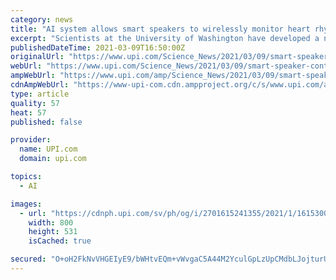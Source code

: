 ```yaml
---
category: news
title: "AI system allows smart speakers to wirelessly monitor heart rhythms"
excerpt: "Scientists at the University of Washington have developed a new artificial intelligence system that allows smart speakers, like the Amazon Echo and Google Home, to locate and measure both regular and"
publishedDateTime: 2021-03-09T16:50:00Z
originalUrl: "https://www.upi.com/Science_News/2021/03/09/smart-speaker-contactless-heart-rhythm-monitor/2701615241355/"
webUrl: "https://www.upi.com/Science_News/2021/03/09/smart-speaker-contactless-heart-rhythm-monitor/2701615241355/"
ampWebUrl: "https://www.upi.com/amp/Science_News/2021/03/09/smart-speaker-contactless-heart-rhythm-monitor/2701615241355/"
cdnAmpWebUrl: "https://www-upi-com.cdn.ampproject.org/c/s/www.upi.com/amp/Science_News/2021/03/09/smart-speaker-contactless-heart-rhythm-monitor/2701615241355/"
type: article
quality: 57
heat: 57
published: false

provider:
  name: UPI.com
  domain: upi.com

topics:
  - AI

images:
  - url: "https://cdnph.upi.com/sv/ph/og/i/2701615241355/2021/1/16153007876486/v1.5/AI-system-allows-smart-speakers-to-wirelessly-monitor-heart-rhythms.jpg"
    width: 800
    height: 531
    isCached: true

secured: "O+oH2FkNvVHGEIyE9/bWHtvEQm+vWvgaC5A44M2YculGpLzUpCMdbLJojturUffhXAvUNLWZxI5MZxvWz13nx79OKFTWRtDLfRSskDbztkzHAbl5F6M9LL6WNvfQrrGR4kDo29uVpAyRSucAf9Y8G+FauMzW0KNwK/Z0SUV2fGcbFXnOHh6W2G+2oBWwsjjkhoLhYNvxubXCTdQ+6N5fq2mGvuRfaeExwWANpoN5F1KFdSIwNHwRwxW7MJmD7la933XvNUhEI0D1aPFaIw+0smvQF645jVsJZD6BdOGyZNtkXzei9nD+CHulZUhtz8spsvsxijfX5V4T0qvJdm1VP1Q1cINu4ELyx62RQ0eqK2E=;YyRcWRdrZ78uvAk5EJ9+hg=="
---
```


